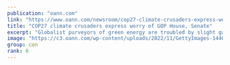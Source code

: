 ```yaml
---
publication: "oann.com"
link: "https://www.oann.com/newsroom/cop27-climate-crusaders-express-worry-of-gop-house-senate/"
title: "COP27 climate crusaders express worry of GOP House, Senate"
excerpt: "Globalist purveyors of green energy are troubled by slight gains made by America First candidates."
image: "https://c3.oann.com/wp-content/uploads/2022/11/GettyImages-1440781734-e1668191466993.jpg"
group: con
rank: 6
---
```

